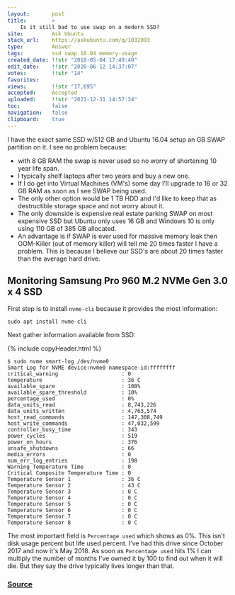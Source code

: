 ```yaml
---
layout:       post
title:        >
    Is it still bad to use swap on a modern SSD?
site:         Ask Ubuntu
stack_url:    https://askubuntu.com/q/1032093
type:         Answer
tags:         ssd swap 18.04 memory-usage
created_date: !!str "2018-05-04 17:49:40"
edit_date:    !!str "2020-06-12 14:37:07"
votes:        !!str "14"
favorites:    
views:        !!str "17,695"
accepted:     Accepted
uploaded:     !!str "2021-12-31 14:57:34"
toc:          false
navigation:   false
clipboard:    true
---
```


I have the exact same SSD w/512 GB and Ubuntu 16.04 setup an GB SWAP partition on it. I see no problem because:

- with 8 GB RAM the swap is never used so no worry of shortening 10 year life span.
- I typically shelf laptops after two years and buy a new one.
- If I do get into Virtual Machines (VM's) some day I'll upgrade to 16 or 32 GB RAM as soon as I see SWAP being used.
- The only other option would be 1 TB HDD and I'd like to keep that as destructible storage space and not worry about it.
- The only downside is expensive real estate parking SWAP on most expensive SSD but Ubuntu only uses 16 GB and Windows 10 is only using 110 GB of 385 GB allocated.
- An advantage is if SWAP is ever used for massive memory leak then OOM-Killer (out of memory killer) will tell me 20 times faster I have a problem. This is because I believe our SSD's are about 20 times faster than the average hard drive.

## Monitoring Samsung Pro 960 M.2 NVMe Gen 3.0 x 4 SSD

First step is to install `nvme-cli` because it provides the most information:

``` 
sudo apt install nvme-cli

```

Next gather information available from SSD:

{% include copyHeader.html %}
``` 
$ sudo nvme smart-log /dev/nvme0
Smart Log for NVME device:nvme0 namespace-id:ffffffff
critical_warning                    : 0
temperature                         : 36 C
available_spare                     : 100%
available_spare_threshold           : 10%
percentage_used                     : 0%
data_units_read                     : 8,743,226
data_units_written                  : 4,763,574
host_read_commands                  : 147,308,749
host_write_commands                 : 47,032,599
controller_busy_time                : 343
power_cycles                        : 519
power_on_hours                      : 376
unsafe_shutdowns                    : 66
media_errors                        : 0
num_err_log_entries                 : 198
Warning Temperature Time            : 0
Critical Composite Temperature Time : 0
Temperature Sensor 1                : 36 C
Temperature Sensor 2                : 43 C
Temperature Sensor 3                : 0 C
Temperature Sensor 4                : 0 C
Temperature Sensor 5                : 0 C
Temperature Sensor 6                : 0 C
Temperature Sensor 7                : 0 C
Temperature Sensor 8                : 0 C

```

The most important field is `Percentage used` which shows as 0%. This isn't disk usage percent but life used percent. I've had this drive since October 2017 and now it's May 2018. As soon as `Percentage used` hits 1% I can multiply the number of months I've owned it by 100 to find out when it will die. But they say the drive typically lives longer than that.

### [Source][1]


  [1]: https://www.percona.com/blog/2017/02/09/using-nvme-command-line-tools-to-check-nvme-flash-health/
